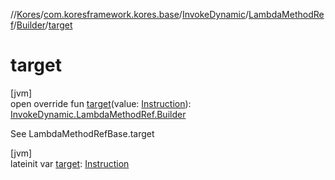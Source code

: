 //[Kores](../../../../../index.md)/[com.koresframework.kores.base](../../../index.md)/[InvokeDynamic](../../index.md)/[LambdaMethodRef](../index.md)/[Builder](index.md)/[target](target.md)

# target

[jvm]\
open override fun [target](target.md)(value: [Instruction](../../../../com.koresframework.kores/-instruction/index.md)): [InvokeDynamic.LambdaMethodRef.Builder](index.md)

See LambdaMethodRefBase.target

[jvm]\
lateinit var [target](target.md): [Instruction](../../../../com.koresframework.kores/-instruction/index.md)
